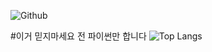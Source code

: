 ![Github](https://github-readme-stats.vercel.app/api?username=InsanePhin&show_icons=true&theme=radical&include_all_commits=true&count_private=true)

#이거 믿지마세요 전 파이썬만 합니다
![Top Langs](https://github-readme-stats.vercel.app/api/top-langs/?username=InsanePhin&show_icons=true&theme=radical&count_private=true)
